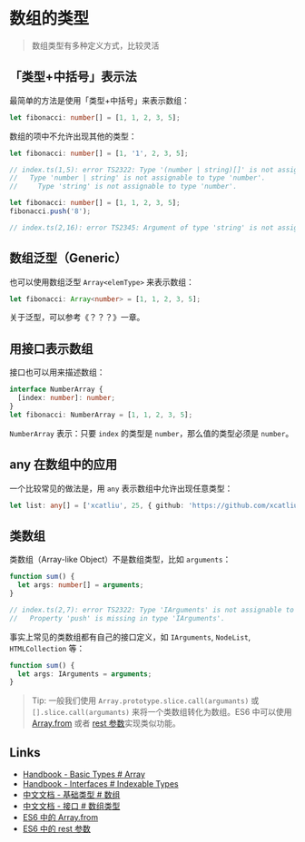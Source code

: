 # 数组的类型

> 数组类型有多种定义方式，比较灵活

## 「类型+中括号」表示法

最简单的方法是使用「类型+中括号」来表示数组：

```ts
let fibonacci: number[] = [1, 1, 2, 3, 5];
```

数组的项中不允许出现其他的类型：

```ts
let fibonacci: number[] = [1, '1', 2, 3, 5];

// index.ts(1,5): error TS2322: Type '(number | string)[]' is not assignable to type 'number[]'.
//   Type 'number | string' is not assignable to type 'number'.
//     Type 'string' is not assignable to type 'number'.
```

```ts
let fibonacci: number[] = [1, 1, 2, 3, 5];
fibonacci.push('8');

// index.ts(2,16): error TS2345: Argument of type 'string' is not assignable to parameter of type 'number'.
```

## 数组泛型（Generic）

也可以使用数组泛型 `Array<elemType>` 来表示数组：

```ts
let fibonacci: Array<number> = [1, 1, 2, 3, 5];
```

关于泛型，可以参考《？？？》一章。

## 用接口表示数组

接口也可以用来描述数组：

```ts
interface NumberArray {
  [index: number]: number;
}
let fibonacci: NumberArray = [1, 1, 2, 3, 5];
```

`NumberArray` 表示：只要 `index` 的类型是 `number`，那么值的类型必须是 `number`。

## any 在数组中的应用

一个比较常见的做法是，用 `any` 表示数组中允许出现任意类型：

```ts
let list: any[] = ['xcatliu', 25, { github: 'https://github.com/xcatliu' }];
```

## 类数组

类数组（Array-like Object）不是数组类型，比如 `arguments`：

```ts
function sum() {
  let args: number[] = arguments;
}

// index.ts(2,7): error TS2322: Type 'IArguments' is not assignable to type 'number[]'.
//   Property 'push' is missing in type 'IArguments'.
```

事实上常见的类数组都有自己的接口定义，如 `IArguments`, `NodeList`, `HTMLCollection` 等：

```ts
function sum() {
  let args: IArguments = arguments;
}
```

> Tip: 一般我们使用 `Array.prototype.slice.call(argumants)` 或 `[].slice.call(argumants)` 来将一个类数组转化为数组。ES6 中可以使用 [Array.from][ES6 中的 Array.from] 或者 [rest 参数][ES6 中的 rest 参数]实现类似功能。

## Links

- [Handbook - Basic Types # Array](http://www.typescriptlang.org/docs/handbook/basic-types.html#array)
- [Handbook - Interfaces # Indexable Types](http://www.typescriptlang.org/docs/handbook/interfaces.html#indexable-types)
- [中文文档 - 基础类型 # 数组](https://zhongsp.gitbooks.io/typescript-handbook/content/doc/handbook/Basic%20Types.html#数组)
- [中文文档 - 接口 # 数组类型](https://zhongsp.gitbooks.io/typescript-handbook/content/doc/handbook/Interfaces.html#数组类型)
- [ES6 中的 Array.from]
- [ES6 中的 rest 参数]

[ES6 中的 Array.from]: http://es6.ruanyifeng.com/#docs/array#Array-from
[ES6 中的 rest 参数]: http://es6.ruanyifeng.com/#docs/function#rest参数
